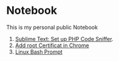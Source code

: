 # Notebook
This is my personal public Notebook

1. [Sublime Text: Set up PHP Code Sniffer](https://github.com/amenophis1er/notebook/blob/main/Sublime_Text:_set_up_PHP_Code_Sniffer.md).
2. [Add root Certificat in Chrome](https://github.com/amenophis1er/notebook/blob/main/Add_Root_Certificat_browser.md)
3. [Linux Bash Prompt](https://github.com/amenophis1er/notebook/blob/main/Linux_Bash_Prompt.md)
